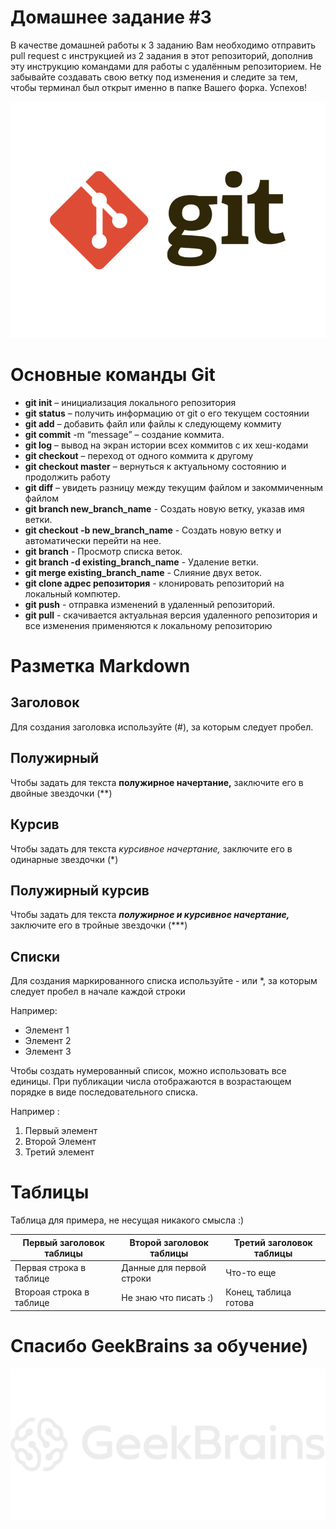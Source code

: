 # Домашнее задание #3

В качестве домашней работы к 3 заданию Вам необходимо отправить pull request с инструкцией из 2 задания в этот репозиторий, дополнив эту инструкцию командами для работы с удалённым репозиторием. Не забывайте создавать свою ветку под изменения и следите за тем, чтобы терминал был открыт именно в папке Вашего форка. Успехов!


![Логотип](git-logo.png)

# Основные команды Git  
* **git init** – инициализация локального репозитория  
* **git status** – получить информацию от git о его текущем состоянии  
* **git add** – добавить файл или файлы к следующему коммиту  
* **git commit** -m “message” – создание коммита.  
* **git log** – вывод на экран истории всех коммитов с их хеш-кодами  
* **git checkout** – переход от одного коммита к другому  
* **git checkout master** – вернуться к актуальному состоянию и продолжить работу  
* **git diff** – увидеть разницу между текущим файлом и закоммиченным файлом
* **git branch new_branch_name** - Создать новую ветку, указав имя ветки.
* **git checkout -b new_branch_name** - Создать новую ветку и автоматически перейти на нее.
* **git branch** - Просмотр списка веток.
* **git branch -d existing_branch_name** - Удаление ветки.
* **git merge existing_branch_name** - Слияние двух веток.
* **git clone адрес репозитория** - клонировать репозиторий на локальный компютер.
* **git push** - отправка изменений в удаленный репозиторий.
* **git pull** - скачивается актуальная версия удаленного репозитория и все изменения применяются к локальному репозиторию


# Разметка Markdown

## Заголовок
Для создания заголовка используйте (#), за которым следует пробел.

## Полужирный

Чтобы задать для текста **полужирное начертание,** заключите его в двойные звездочки (**)

## Курсив

Чтобы задать для текста *курсивное начертание,* заключите его в одинарные звездочки (*)

## Полужирный курсив

Чтобы задать для текста ***полужирное и курсивное начертание,*** заключите его в тройные звездочки (***)

## Списки

Для создания маркированного списка используйте - или *, за которым следует пробел в начале каждой строки

Например:
* Элемент 1
* Элемент 2
* Элемент 3

Чтобы создать нумерованный список, можно использовать все единицы. При публикации числа отображаются в возрастающем порядке в виде последовательного списка.

Например :
1. Первый элемент
1. Второй Элемент
1. Третий элемент


# Таблицы

Таблица для примера, не несущая никакого смысла :)

|Первый заголовок таблицы|Второй заголовок таблицы|Третий заголовок таблицы|
|------------------------|------------------------|------------------------|
|Первая строка в таблице |Данные для первой строки|Что-то еще              |
|Второая строка в таблице|Не знаю что писать :)   |Конец, таблица готова   |

# Спасибо GeekBrains за обучение)

![Логотип geekbrains](geek_brains.png)
